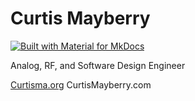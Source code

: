 # Curtis Mayberry

[![Built with Material for MkDocs](https://img.shields.io/badge/Material_for_MkDocs-526CFE?style=for-the-badge&logo=MaterialForMkDocs&logoColor=white)](https://squidfunk.github.io/mkdocs-material/)

Analog, RF, and Software Design Engineer

[Curtisma.org](https://Curtisma.org) CurtisMayberry.com

